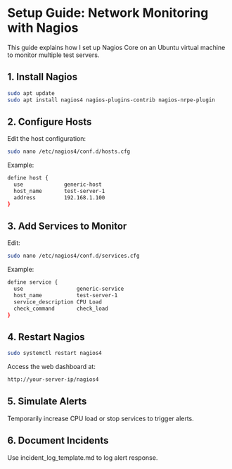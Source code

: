 # Setup Guide: Network Monitoring with Nagios

This guide explains how I set up Nagios Core on an Ubuntu virtual machine to monitor multiple test servers.

## 1. Install Nagios

```bash
sudo apt update
sudo apt install nagios4 nagios-plugins-contrib nagios-nrpe-plugin
```

## 2. Configure Hosts
Edit the host configuration:

```bash
sudo nano /etc/nagios4/conf.d/hosts.cfg
```

Example:

```bash
define host {
  use             generic-host
  host_name       test-server-1
  address         192.168.1.100
}
```

## 3. Add Services to Monitor

Edit:

```bash
sudo nano /etc/nagios4/conf.d/services.cfg
```

Example:

```bash
define service {
  use                 generic-service
  host_name           test-server-1
  service_description CPU Load
  check_command       check_load
}
```

## 4. Restart Nagios

```bash
sudo systemctl restart nagios4
```

Access the web dashboard at:

```bash
http://your-server-ip/nagios4
```

## 5. Simulate Alerts

Temporarily increase CPU load or stop services to trigger alerts.

## 6. Document Incidents

Use incident_log_template.md to log alert response.

